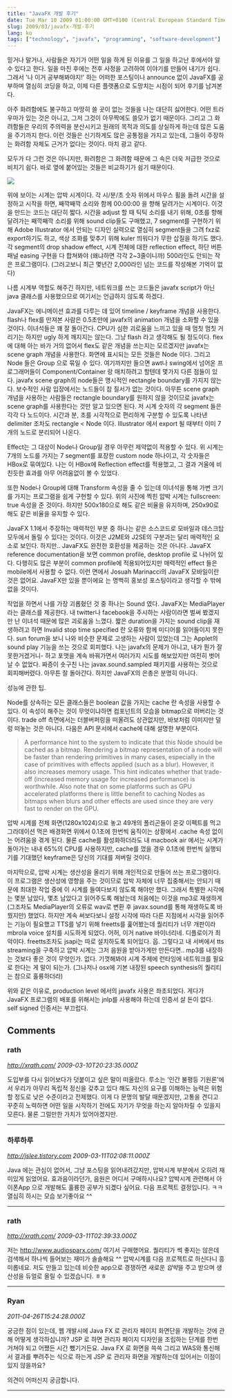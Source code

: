 ```yaml
---
title: "JavaFX 개발 후기"
date: Tue Mar 10 2009 01:00:00 GMT+0100 (Central European Standard Time)
slug: 2009/03/javafx-개발-후기
lang: ko
tags: ["technology", "javafx", "programming", "software-development"]
---
```


믿거나 말거나, 사람들은 자기가 어떤 일을 하게 된 이유를 그 일을 하고난 후에서야 알 수 있다고 한다. 일을 마친 후에는 전후 사정을 고려하여 이야기를 만들어 내기가 쉽다. 그래서 '나 이거 공부해봐야지!' 하는 어떠한 포스팅이나 announce 없이 JavaFX를 공부하며 열심히 코딩을 하고, 이제 다른 플랫폼으로 도망치는 시점이 되어 후기를 남겨본다.

아주 화려함에도 불구하고 마땅히 쓸 곳이 없는 것들을 나는 대단히 싫어한다. 어떤 트라우마가 있는 것은 아니고, 그저 그것이 아무짝에도 쓸모가 없기 때문이다. 그리고 그 화려함들은 우리의 주의력을 분산시키고 원래의 목적과 의도를 상실하게 하는데 많은 도움을 주기까지 한다. 이런 것들은 신기하게도 많은 공통점을 가지고 있는데, 그들이 주장하는 화려함 자체도 근거가 없다는 것이다. 마치 광고 같다.

모두가 다 그런 것은 아니지만, 화려함은 그 화려함 때문에 그 속은 더욱 저급한 것으로 비치기 쉽다. 바로 옆에 붙어있는 것들은 비교하기가 쉽기 때문이다.

![](http://farm4.static.flickr.com/3642/3344163979_d6a03bfba9_o.jpg)

위에 보이는 시계는 압박 시계이다. 각 시/분/초 숫자 위에서 마우스 휠을 돌려 시간을 설정하고 시작을 하면, 째깍째깍 소리와 함께 00:00:00 을 향해 달려가는 시계이다. 이것을 만드는 코드는 대단히 짧다. 시간을 adjust 할 때 틱틱 소리를 내기 위해, 0초를 향해 달려가는 째깍째깍 소리를 위해 sound clip들도 구매했고, 7 segment를 구현하기 위해 Adobe Illustrator 에서 안되는 디자인 실력으로 열심히 segment들을 그려 fxz로 export하기도 하고, 색상 조화를 맞추기 위해 kuler 띄워다가 무한 삽질을 하기도 했다. 각 segment의 drop shadow effect, 시계 전체에 대한 reflection effect, 하단 버튼 패널 easing 구현을 다 합쳐봐야 (왜냐하면 각각 2~3줄이니까) 500라인도 안되는 작은 프로그램이다. (그러고보니 최근 몇년간 2,000라인 넘는 코드를 작성해본 기억이 없다)

나름 시계부 역할도 해주긴 하지만, 네트워크를 쓰는 코드들은 javafx script가 아닌 java 클래스를 사용했으므로 여기서는 언급하지 않도록 하겠다.

JavaFX는 에니메이션 효과를 다루는 데 있어 timeline / keyframe 개념을 사용한다. flash나 flex를 만져본 사람은 0.5초만에 javafx의 animation 개념을 소화할 수 있을 것이다. 이녀석들은 꽤 잘 돌아간다. CPU가 심한 괴로움을 느끼고 있을 때 멈칫 멈칫 거리기는 하지만 ugly 하게 깨지지는 않는다. 그냥 flash 라고 생각해도 될 정도이다. flex에 대해 아는 바가 거의 없어서 flex도 같은 개념을 쓰는지는 모르겠지만 javafx는 scene graph 개념을 사용한다. 화면에 표시되는 모든 것들은 Node 이다. 그리고 Node 들은 Group 으로 묶일 수 있다. 여기까지만 들으면 awt나 swing에서 넘어온 프로그래머들이 Component/Container 랑 매치하려고 할텐데 몇가지 다른 점들이 있다. javafx scene graph의 node들은 명시적인 rectangle boundary를 가지지 않는다. 보수적인 사람 입장에서는 노드들이 참 질서가 없는 것이다. 아무튼 scene graph 개념을 사용하는 사람들은 rectangle boundary를 원하지 않을 것이므로 javafx는 scene graph를 사용한다는 것만 알고 있으면 된다. 저 시계 숫자의 각 segment 들은 각각 다 노드이다. 시간과 분, 초를 시각적으로 편리하게 구분할 수 있도록 나타낸 delimiter 조차도 rectangle < Node 이다. Illustrator 에서 export 될 때부터 이미 7개의 노드로 분리되어 나온다.

Effect는 그 대상이 Node나 Group일 경우 아무런 제약없이 적용할 수 있다. 위 시계는 7개의 노드를 가지는 7 segment를 포장한 custom node 하나이고, 각 숫자들은 HBox로 묶여있다. 나는 이 HBox에 Reflection effect를 적용했고, 그 결과 거울에 비친듯한 효과를 아무 어려움없이 볼 수 있었다.

또한 Node나 Group에 대해 Transform 속성을 줄 수 있는데 이녀석을 통해 가변 크기를 가지는 프로그램을 쉽게 구현할 수 있다. 위의 사진에 찍힌 압박 시계는 fullscreen: true 속성을 준 것이다. 하지만 500x180으로 해도 같은 비율을 유지하며, 250x90로 해도 같은 비율을 유지할 수 있다.

JavaFX 1.1에서 주장하는 매력적인 부분 중 하나는 같은 소스코드로 모바일과 데스크탑 모두에서 돌릴 수 있다는 것이다. 이것은 J2ME와 J2SE의 구분과는 달리 매력적인 요소로 보인다. 하지만.. JavaFX도 완전한 호환성을 제공하는 것은 아니다. JavaFX reference documentation을 보면 common profile, desktop profile 로 나뉘어 있다. 다행히도 많은 부분이 common profile에 적용되어있지만 매력적인 effect 들은 mobile에서 사용할 수 없다. 이런 면에서 Josuah Marinacci의 JavaFX 모바일이란 것은 없어요. JavaFX만 있을 뿐이에요 는 명백히 홍보성 포스팅이라고 생각할 수 밖에 없을 것이다.

작업을 하면서 나를 가장 괴롭혔던 것 중 하나는 Sound 였다. JavaFX는 MediaPlayer 라는 클래스를 제공한다. 내 twitter나 facebook을 주시하는 사람이라면 벌써 봤겠지만 난 이녀석 때문에 많은 괴로움을 느꼈다. 짧은 duration을 가지는 sound clip을 재생하려고 하면 Invalid stop time specified 란 오류와 함께 미디어를 읽어들이지 못한다. sun forum을 보니 나와 비슷한 문제로 고생하는 사람이 있었는데 그는 Applet의 sound play 기능을 쓰는 것으로 회피했다. 나는 javafx의 문제가 아니고, 내가 뭔가 잘못한거겠거니- 하고 포맷을 계속 바꿔가면서 여러가지 시도를 해보았지만 여전히 벗어날 수 없었다. 짜증이 솟구친 나는 javax.sound.sampled 패키지를 사용하는 것으로 회피해버렸다. 아무튼 잘 돌아간다. 하지만 JavaFX의 은총은 분명히 아니다.

성능에 관한 팁.

Node를 상속하는 모든 클래스들은 boolean 값을 가지는 cache 란 속성을 사용할 수 있다. 이 속성이 해주는 것이 무엇이냐하면 컴포넌트의 모습을 bitmap으로 떠버리는 것이다. trade off 측면에서는 더블버퍼링을 떠올려도 상관없지만, 바보처럼 이미지만 덜렁 떠놓는 것은 아니다. 다음은 API 문서에서 cache에 대해 설명한 부분이다.


> A performance hint to the system to indicate that this Node should be cached as a bitmap. Rendering a bitmap representation of a node will be faster than rendering primitives in many cases, especially in the case of primitives with effects applied (such as a blur). However, it also increases memory usage. This hint indicates whether that trade-off (increased memory usage for increased performance) is worthwhile. Also note that on some platforms such as GPU accelerated platforms there is little benefit to caching Nodes as bitmaps when blurs and other effects are used since they are very fast to render on the GPU.


압박 시계를 전체 화면(1280x1024)으로 놓고 49개의 폴리곤들이 온갖 이펙트를 먹고 그라데이션 먹은 배경화면 위에서 0.1초에 한번씩 움직이는 상황에서 .cache 속성 없이는 어려움을 겪게 된다. 물론 cache를 활성화하더라도 내 macbook air 에서는 시계가 돌아가는 내내 65%의 CPU를 사용하지만, cache를 껐을 경우 0.1초에 한번씩 실행되기를 기대했던 keyframe은 당신의 기대를 져버릴 것이다.

마지막으로, 압박 시계는 생산성을 올리기 위해 개인적으로 만들어 쓰는 프로그램이다. 이 프로그램은 생산성에 영향을 주는 것이므로 압박 자체에 너무 집중해서는 안되기 때문에 최대한 작업 중에 이 시계를 들여다보지 않도록 해야만 했다. 그래서 특별한 시각에는 몇분 남았다, 몇초 남았다고 읽어주도록 해놨는데 처음에는 이것을 mp3로 재생하게 (그조차도 MediaPlayer의 오류로 wav로 변환 후 javax.sound를 통해 재생하도록 바꿨지만) 했었다. 하지만 계속 써보다보니 설정 시각에 따라 다른 지점에서 시각을 읽어주는 기능이 필요했고 TTS를 넣기 위해 freetts를 훑어봤는데 퀄리티가 너무 개판이라 mbrola voice 설치를 시도하게 되었다. 어허, 이거 native 바이너리네. 디플로이가 최악이다. freetts조차도 jsapi는 따로 설치하도록 되어있다. 웁. 그렇다고 내 서버에서 tts streaming을 구축하고 압박 시계는 그저 음원을 받아가게만 만든다면.. mp3를 내장하는 것보다 좋은 것이 무엇인가. 없다. 기껏해봐야 시계 주제에 런타임에 네트워크를 필요로 한다는 게 말이 되는가. (그나저나 osx에 기본 내장된 speech synthesis의 퀄리티는 참으로 훌륭하더라)

위와 같은 이유로, production level 에서의 javafx 사용은 좌초되었다. 게다가 JavaFX 프로그램의 배포를 위해서는 jnlp를 사용해야 하는데 인증서 살 돈이 없다. self signed 인증서는 부끄럽다.

## Comments

### rath
*http://xrath.com/*
*2009-03-10T20:23:35.000Z*

도입부를 다시 읽어보다가 덧붙이고 싶은 말이 떠올랐다.
루소는 '인간 불평등 기원론'에서 우리가 아무리 독립적 정신을 갖추고 있다 해도 자신의 요구를 이해하는 능력은 위험할 정도로 낮은 수준이라고 전제했다. 이게 다 문명의 발달 때문겠지만, 고통을 견디고 꾸준히 노력하면 어떤 일을 시작하기 전에도 자기가 무엇을 하는지 알아차릴 수 있을지 모른다. 물론 그럴만한 가치가 있어야겠지만.

---

### 하루하루
*http://jslee.tistory.com*
*2009-03-11T02:08:11.000Z*

Java 에는 관심이 없어서, 그냥 포스팅을 읽어내려갔지만, 압박시계 부분에서 오히려 재미있게 읽었어요.
효과음이라던가, 음원은 어디서 구매하시나요?
압박시계 관련해서 아이폰App 으로 개발해도 훌륭한 공부가 되곘다 싶어요.
다음 프로젝트 결정입니다. ㅋㅋ 열심히 하시는 모습 보기좋아요 ^^

---

### rath
*http://xrath.com/*
*2009-03-11T02:39:33.000Z*

저는 http://www.audiosparx.com/ 여기서 구매했어요. 퀄리티가 썩 좋지는 않은데 검색해서 하나씩 들어보는 재미가 솔솔해요 ^^
압박시계를 다음 프로젝트로 하신다니 흥미롭네요. 저도 만들고 있는데 비슷한 app으로 경쟁하면 새로운 *압박*을 주고 받으며 생산성을 듀얼로 올릴 수 있겠습니다. ㅎㅎ


---

### Ryan
*2011-04-26T15:24:28.000Z*

궁금한 점이 있는데, 웹 개발시에 Java FX 로 관리자 페이지 화면단을 개발하는 것에 관해 어떻게 생각하십니까? JSP 로 하면 관리자 페이지 디자인을 조립하는 단계를 한번 거쳐야 되고 어쨌든 시간 뺐기거든요. Java FX 로 화면을 쓱쓱 그리고 WAS와 통신해서 결과를 뿌려주는 식으로 하는게 JSP 로 관리자 화면을 개발하는데 있어서는 이점이 있지 않을까요?

의견이 어떠신지 궁금합니다.

---
